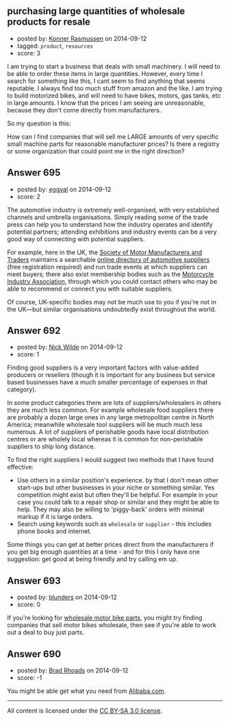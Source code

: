 ## purchasing large quantities of wholesale products for resale

- posted by: [Konner Rasmussen](https://stackexchange.com/users/3011105/konner-rasmussen) on 2014-09-12
- tagged: `product`, `resources`
- score: 3

<p>I am trying to start a business that deals with small machinery. I will need to be able to order these items in large quantities. However, every time I search for something like this, I cant seem to find anything that seems reputable. I always find too much stuff from amazon and the like. I am trying to build motorized bikes, and will need to have bikes, motors, gas tanks, etc in large amounts. I know that the prices I am seeing are unreasonable, because they don't come directly from manufacturers.</p>

<p>So my question is this: </p>

<p>How can I find companies that will sell me LARGE amounts of very specific small machine parts for reasonable manufacturer prices? Is there a registry or some organization that could point me in the right direction?</p>



## Answer 695

- posted by: [eggyal](https://stackexchange.com/users/310184/eggyal) on 2014-09-12
- score: 2

<p>The automotive industry is extremely well-organised, with very established channels and umbrella organisations.  Simply reading some of the trade press can help you to understand how the industry operates and identify potential partners; attending exhibitions and industry events can be a very good way of connecting with potential suppliers.</p>

<p>For example, here in the UK, the <a href="http://www.smmt.co.uk/" rel="nofollow">Society of Motor Manufacturers and Traders</a> maintains a searchable <a href="http://www.autosupplierfinder.com/MotorIndustry" rel="nofollow">online directory of automotive suppliers</a> (free registration required) and run trade events at which suppliers can meet buyers; there also exist membership bodies such as the <a href="http://www.mcia.co.uk/" rel="nofollow">Motorcycle Industry Association</a>, through which you could contact  others who may be able to recommend or connect you with suitable suppliers.</p>

<p>Of course, UK-specific bodies may not be much use to you if you're not in the UK&mdash;but similar organisations undoubtedly exist throughout the world.</p>



## Answer 692

- posted by: [Nick Wilde](https://stackexchange.com/users/454046/nick-wilde) on 2014-09-12
- score: 1

<p>Finding good suppliers is a very important factors with value-added producers or resellers (though it is important for any business but service based businesses have a much smaller percentage of expenses in that category).</p>

<p>In some product categories there are lots of suppliers/wholesalers in others they are much less common. For example wholesale food suppliers there are probably a dozen large ones in any large metropolitan centre in North America; meanwhile wholesale tool suppliers will be much much less numerous. A lot of suppliers of perishable goods have local distribution centres or are wholely local whereas it is common for non-perishable suppliers to ship long distance. </p>

<p>To find the right suppliers I would suggest two methods that I have found effective:</p>

<ul>
<li>Use others in a similar position's experience. by that I don't mean other start-ups but other businesses in your niche or something similar. Yes competition might exist but often they'll be helpful. For example in your case you could talk to a repair shop or similar and they might be able to help. They may also be willing to 'piggy-back' orders with minimal markup if it is large orders.</li>
<li>Search using keywords such as <code>wholesale</code> or <code>supplier</code> - this includes phone books and internet.</li>
</ul>

<p>Some things you can get at better prices direct from the manufacturers if you get big enough quantities at a time - and for this I only have one suggestion: get good at being friendly and try calling em up.</p>



## Answer 693

- posted by: [blunders](https://stackexchange.com/users/216182/blunders) on 2014-09-12
- score: 0

<p>If you're looking for <a href="http://www.alibaba.com/countrysearch/CN/wholesale-electric-bikes.html" rel="nofollow">wholesale motor bike parts</a>, you might try finding companies that sell motor bikes wholesale, then see if you're able to work out a deal to buy just parts.</p>



## Answer 690

- posted by: [Brad Rhoads](https://stackexchange.com/users/42121/brad-rhoads) on 2014-09-12
- score: -1

<p>You might be able get what you need from <a href="http://www.alibaba.com/products/F0/machinery/CID43.html" rel="nofollow">Alibaba.com</a>.</p>




---

All content is licensed under the [CC BY-SA 3.0 license](https://creativecommons.org/licenses/by-sa/3.0/).
